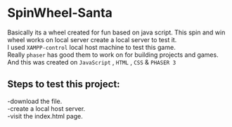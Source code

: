 # SpinWheel-Santa
Basically its a wheel created for fun based on java script.
This spin and win wheel works on local server create a local server to test it.<br>
I used `XAMPP-control` local host machine to test this game.
<br>
Really `phaser` has good them to work on for building projects and games.
<br>
And this was created on `JavaScript` , `HTML` , `CSS` & `PHASER 3`
<br>
## Steps to  test this project:
-download the file. <br>
-create a local host server.<br>
-visit the index.html page.<br>
